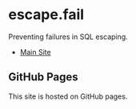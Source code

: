 # escape.fail

Preventing failures in SQL escaping.

* [Main Site](http://escape.fail/)

## GitHub Pages

This site is hosted on GitHub pages.
